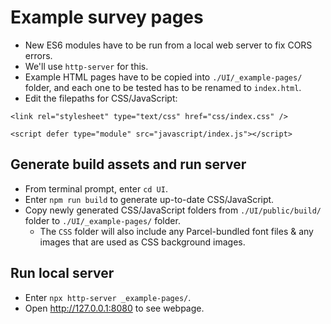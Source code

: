 # Example survey pages
- New ES6 modules have to be run from a local web server to fix CORS errors.
- We'll use `http-server` for this.
- Example HTML pages have to be copied into `./UI/_example-pages/` folder, and each one to be tested has to be renamed to `index.html`.
- Edit the filepaths for CSS/JavaScript:
```
<link rel="stylesheet" type="text/css" href="css/index.css" />

<script defer type="module" src="javascript/index.js"></script>
```


## Generate build assets and run server
- From terminal prompt, enter `cd UI`.
- Enter `npm run build` to generate up-to-date CSS/JavaScript.
- Copy newly generated CSS/JavaScript folders from `./UI/public/build/` folder to `./UI/_example-pages/` folder.
    - The `CSS` folder will also include any Parcel-bundled font files & any images that are used as CSS background images.

## Run local server
- Enter `npx http-server _example-pages/`.
- Open http://127.0.0.1:8080 to see webpage.
